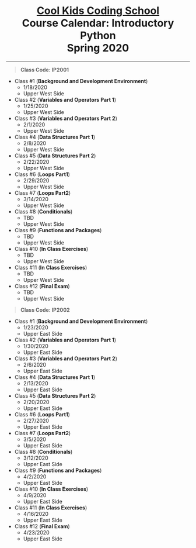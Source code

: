 # <center>[**Cool Kids Coding School**](http://www.coolkidscodingschool.com)<br>Course Calendar: **Introductory Python**<br>  Spring 2020
---
> **Class Code: IP2001**
+ Class #1 (**Background and Development Environment**)
  + 1/18/2020
  + Upper West Side
+ Class #2 (**Variables and Operators Part 1**)
  + 1/25/2020
  + Upper West Side
+ Class #3 (**Variables and Operators Part 2**)
  + 2/1/2020
  + Upper West Side
+ Class #4 (**Data Structures Part 1**)
  + 2/8/2020
  + Upper West Side
+ Class #5 (**Data Structures Part 2**)
  + 2/22/2020
  + Upper West Side
+ Class #6 (**Loops Part1**)
  + 2/29/2020
  + Upper West Side
+ Class #7 (**Loops Part2**)
  + 3/14/2020
  + Upper West Side
+ Class #8 (**Conditionals**)
  + TBD
  + Upper West Side
+ Class #9 (**Functions and Packages**)
  + TBD
  + Upper West Side
+ Class #10 (**In Class Exercises**)
  + TBD
  + Upper West Side
+ Class #11 (**In Class Exercises**)
  + TBD
  + Upper West Side
+ Class #12 (**Final Exam**)
  + TBD
  + Upper West Side

> **Class Code: IP2002**
+ Class #1 (**Background and Development Environment**)
  + 1/23/2020
  + Upper East Side
+ Class #2 (**Variables and Operators Part 1**)
  + 1/30/2020
  + Upper East Side
+ Class #3 (**Variables and Operators Part 2**)
  + 2/6/2020
  + Upper East Side
+ Class #4 (**Data Structures Part 1**)
  + 2/13/2020
  + Upper East Side
+ Class #5 (**Data Structures Part 2**)
  + 2/20/2020
  + Upper East Side
+ Class #6 (**Loops Part1**)
  + 2/27/2020
  + Upper East Side
+ Class #7 (**Loops Part2**)
  + 3/5/2020
  + Upper East Side
+ Class #8 (**Conditionals**)
  + 3/12/2020
  + Upper East Side
+ Class #9 (**Functions and Packages**)
  + 4/2/2020
  + Upper East Side
+ Class #10 (**In Class Exercises**)
  + 4/9/2020
  + Upper East Side
+ Class #11 (**In Class Exercises**)
  + 4/16/2020
  + Upper East Side
+ Class #12 (**Final Exam**)
  + 4/23/2020
  + Upper East Side
